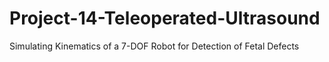# Project-14-Teleoperated-Ultrasound
Simulating Kinematics of a 7-DOF Robot for Detection of Fetal Defects
